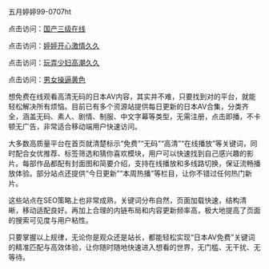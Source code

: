 
五月婷婷99-0707ht


点击访问：<a href="https://bered.pages.dev/">国产三级在线</a>

点击访问：<a href="https://gda-c7m.pages.dev/">婷婷开心激情久久</a>

点击访问：<a href="https://gfd-5xg.pages.dev/">玩弄少妇高潮久久</a>

点击访问：<a href="https://rtj-3zo.pages.dev/">男女操逼黄色</a>


想免费在线观看高清无码的日本AV内容，其实并不难，只要找到对的平台，就能轻松解决所有烦恼。目前已有多个资源站提供每日更新的日本AV合集，分类齐全，涵盖无码、素人、剧情、制服、中文字幕等类型，无需注册，点击即播，不卡顿无广告，非常适合移动端用户快速访问。

大多数高质量平台在首页就清楚标示“免费”“无码”“高清”“在线播放”等关键词，同时配合女优推荐、标签筛选和猜你喜欢模块，用户可以快速找到自己感兴趣的影片。每部作品都配有封面图和简要介绍，支持在线播放和多线路切换，保证流畅播放体验。部分站点还提供“今日更新”“本周热播”等栏目，让你不错过任何热门新片。

这些站点在SEO策略上也非常成熟，关键词分布自然，页面加载快速，结构清晰，移动适配良好。再加上合理的内链布局和内容更新频率高，极大地提高了页面的搜索可见度与用户粘性。

只要掌握以上规律，无论你是观众还是站长，都能轻松实现“日本AV免费”关键词的精准匹配与高效体验，让你随时随地快速进入想看的世界，无门槛、无干扰、无等待。

<span style="display:none;">[Canonical link](）</span>

